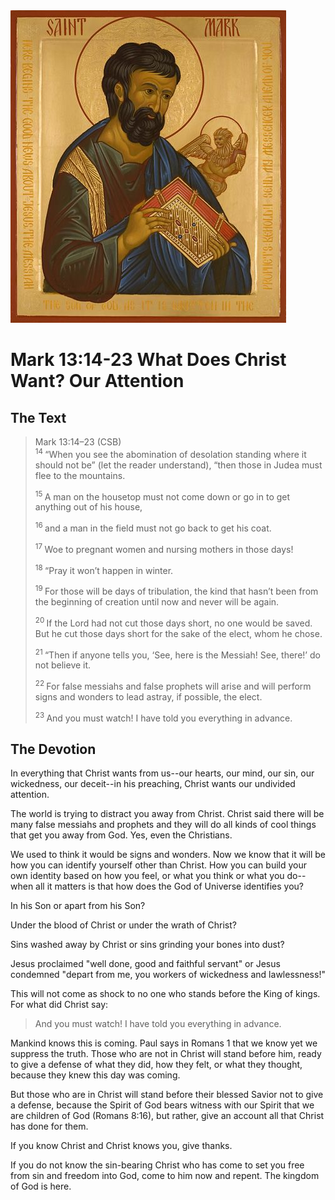 <img class="intro-right" src="../images/art-mark.jpg">

# Mark 13:14-23 What Does Christ Want? Our Attention

## The Text

>Mark 13:14–23 (CSB)  
><sup> 14 </sup> “When you see the abomination of desolation standing where it should not be” (let the reader understand), “then those in Judea must flee to the mountains. 
>
><sup> 15 </sup> A man on the housetop must not come down or go in to get anything out of his house, 
>
><sup> 16 </sup> and a man in the field must not go back to get his coat. 
>
><sup> 17 </sup> Woe to pregnant women and nursing mothers in those days! 
>
><sup> 18 </sup> “Pray it won’t happen in winter. 
>
><sup> 19 </sup> For those will be days of tribulation, the kind that hasn’t been from the beginning of creation until now and never will be again. 
>
><sup> 20 </sup> If the Lord had not cut those days short, no one would be saved. But he cut those days short for the sake of the elect, whom he chose. 
>
><sup> 21 </sup> “Then if anyone tells you, ‘See, here is the Messiah! See, there!’ do not believe it. 
>
><sup> 22 </sup> For false messiahs and false prophets will arise and will perform signs and wonders to lead astray, if possible, the elect. 
>
><sup> 23 </sup> And you must watch! I have told you everything in advance.

## The Devotion

In everything that Christ wants from us--our hearts, our mind, our sin, our wickedness, our deceit--in his preaching, Christ wants our undivided attention.

The world is trying to distract you away from Christ. Christ said there will be many false messiahs and prophets and they will do all kinds of cool things that get you away from God. Yes, even the Christians.

We used to think it would be signs and wonders. Now we know that it will be how you can identify yourself other than Christ. How you can build your own identity based on how you feel, or what you think or what you do--when all it matters is that how does the God of Universe identifies you?

In his Son or apart from his Son?

Under the blood of Christ or under the wrath of Christ?

Sins washed away by Christ or sins grinding your bones into dust?

Jesus proclaimed "well done, good and faithful servant" or Jesus condemned "depart from me, you workers of wickedness and lawlessness!"

This will not come as shock to no one who stands before the King of kings. For what did Christ say:

>And you must watch! I have told you everything in advance.

Mankind knows this is coming. Paul says in Romans 1 that we know yet we suppress the truth. Those who are not in Christ will stand before him, ready to give a defense of what they did, how they felt, or what they thought, because they knew this day was coming.

But those who are in Christ will stand before their blessed Savior not to give a defense, because the Spirit of God bears witness with our Spirit that we are children of God (Romans 8:16), but rather, give an account all that Christ has done for them.

If you know Christ and Christ knows you, give thanks.

If you do not know the sin-bearing Christ who has come to set you free from sin and freedom into God, come to him now and repent. The kingdom of God is here.
